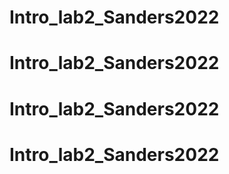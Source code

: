 # Intro_lab2_Sanders2022
# Intro_lab2_Sanders2022
# Intro_lab2_Sanders2022
# Intro_lab2_Sanders2022

